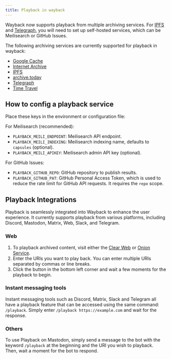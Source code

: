 ```yaml
---
title: Playback in wayback
---
```


Wayback now supports playback from multiple archiving services. For [IPFS](./ipfs.md) and [Telegraph](./telegraph.md), you will need to set up self-hosted services, which can be Meilisearch or GitHub Issues.

The following archiving services are currently supported for playback in wayback:

- [Google Cache](https://webcache.googleusercontent.com/)
- [Internet Archive](https://web.archive.org/)
- [IPFS](https://ipfs.github.io/public-gateway-checker/)
- [archive.today](https://archive.today/)
- [Telegraph](https://telegra.ph/)
- [Time Travel](http://timetravel.mementoweb.org/)

## How to config a playback service

Place these keys in the environment or configuration file:

For Meilisearch (recommended):

- `PLAYBACK_MEILI_ENDPOINT`: Meilisearch API endpoint.
- `PLAYBACK_MEILI_INDEXING`: Meilisearch indexing name, defaults to `capsules` (optional).
- `PLAYBACK_MEILI_APIKEY`: Meilisearch admin API key (optional).

For GitHub Issues:

- `PLAYBACK_GITHUB_REPO`: GitHub repository to publish results.
- `PLAYBACK_GITHUB_PAT`: GitHub Personal Access Token, which is used to reduce the rate limit for GitHub API requests. It requires the `repo` scope.

## Playback Integrations

Playback is seamlessly integrated into Wayback to enhance the user experience. It currently supports playback from various platforms, including Discord, Mastodon, Matrix, Web, Slack, and Telegram.

### Web

1. To playback archived content, visit either the [Clear Web](https://wabarc.eu.org/) or [Onion Service](http://wabarcoww2bxmdbixj7sjwggv3fonh2rpflfiildegcydk5udkdckdyd.onion/).
2. Enter the URIs you want to play back. You can enter multiple URIs separated by commas or line breaks.
3. Click the button in the bottom left corner and wait a few moments for the playback to begin.

### Instant messaging tools

Instant messaging tools such as Discord, Matrix, Slack and Telegram all have a playback feature that can be accessed using the same command: `/playback`.
Simply enter `/playback https://example.com` and wait for the response.

### Others

To use Playback on Mastodon, simply send a message to the bot with the keyword `/playback` at the beginning and the URI you wish to playback.
Then, wait a moment for the bot to respond.
